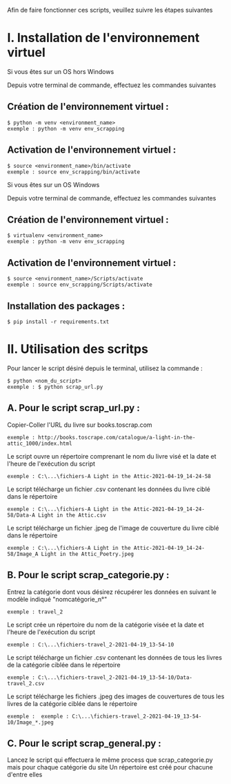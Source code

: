 Afin de faire fonctionner ces scripts, veuillez suivre les étapes suivantes

# I. Installation de l'environnement virtuel 

Si vous êtes sur un OS hors Windows 

Depuis votre terminal de commande, effectuez les commandes suivantes 

## Création de l'environnement virtuel : 

    $ python -m venv <environment_name>
    exemple : python -m venv env_scrapping 
    
## Activation de l'environnement virtuel : 

    $ source <environment_name>/bin/activate
    exemple : source env_scrapping/bin/activate
    
Si vous êtes sur un OS Windows

Depuis votre terminal de commande, effectuez les commandes suivantes

## Création de l'environnement virtuel : 

    $ virtualenv <environment_name>
    exemple : python -m venv env_scrapping 
   
## Activation de l'environnement virtuel : 

    $ source <environment_name>/Scripts/activate
    exemple : source env_scrapping/Scripts/activate
    
## Installation des packages : 

    $ pip install -r requirements.txt
    
# II. Utilisation des scritps 

Pour lancer le script désiré depuis le terminal, utilisez la commande : 

    $ python <nom_du_script>
    exemple : $ python scrap_url.py

## A. Pour le script scrap_url.py : 

Copier-Coller l'URL du livre sur books.toscrap.com

    exemple : http://books.toscrape.com/catalogue/a-light-in-the-attic_1000/index.html
    
Le script ouvre un répertoire comprenant le nom du livre visé et la date et l'heure de l'exécution du script

    exemple : C:\...\fichiers-A Light in the Attic-2021-04-19_14-24-58
    
Le script télécharge un fichier .csv contenant les données du livre ciblé dans le répertoire

    exemple : C:\...\fichiers-A Light in the Attic-2021-04-19_14-24-58/Data-A Light in the Attic.csv
    
Le script télécharge un fichier .jpeg de l'image de couverture du livre ciblé dans le répertoire

    exemple : C:\...\fichiers-A Light in the Attic-2021-04-19_14-24-58/Image_A Light in the Attic_Poetry.jpeg

## B. Pour le script scrap_categorie.py : 

Entrez la catégorie dont vous désirez récupérer les données en suivant le modèle indiqué "nomcatégorie_n°"

    exemple : travel_2
    
Le script crée un répertoire du nom de la catégorie visée et la date et l'heure de l'exécution du script

    exemple : C:\...\fichiers-travel_2-2021-04-19_13-54-10
    
Le script télécharge un fichier .csv contenant les données de tous les livres de la catégorie ciblée dans le répertoire

    exemple : C:\...\fichiers-travel_2-2021-04-19_13-54-10/Data-travel_2.csv
    
Le script télécharge les fichiers .jpeg des images de couvertures de tous les livres de la catégorie ciblée  dans le répertoire

    exemple :  exemple : C:\...\fichiers-travel_2-2021-04-19_13-54-10/Image_*.jpeg
    
## C. Pour le script scrap_general.py : 

Lancez le script qui effectuera le même process que scrap_categorie.py mais pour chaque catégorie du site 
Un répertoire est créé pour chacune d'entre elles 
